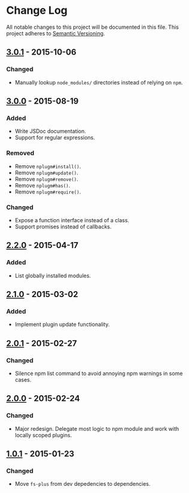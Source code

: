 # Change Log

All notable changes to this project will be documented in this file.
This project adheres to [Semantic Versioning](http://semver.org/).

## [3.0.1] - 2015-10-06

### Changed

- Manually lookup `node_modules/` directories instead of relying on `npm`.

## [3.0.0] - 2015-08-19

### Added

- Write JSDoc documentation.
- Support for regular expressions.

### Removed

- Remove `nplugm#install()`.
- Remove `nplugm#update()`.
- Remove `nplugm#remove()`.
- Remove `nplugm#has()`.
- Remove `nplugm#require()`.

### Changed

- Expose a function interface instead of a class.
- Support promises instead of callbacks.

## [2.2.0] - 2015-04-17

### Added

- List globally installed modules.

## [2.1.0] - 2015-03-02

### Added

- Implement plugin update functionality.

## [2.0.1] - 2015-02-27
 
### Changed

- Silence npm list command to avoid annoying npm warnings in some cases.

## [2.0.0] - 2015-02-24

### Changed

- Major redesign. Delegate most logic to npm module and work with locally scoped plugins.

## [1.0.1] - 2015-01-23

### Changed

- Move `fs-plus` from dev depedencies to dependencies.

[3.0.1]: https://github.com/resin-io/nplugm/compare/v3.0.0...v3.0.1
[3.0.0]: https://github.com/resin-io/nplugm/compare/v2.2.0...v3.0.0
[2.2.0]: https://github.com/resin-io/nplugm/compare/v2.1.0...v2.2.0
[2.1.0]: https://github.com/resin-io/nplugm/compare/v2.0.1...v2.1.0
[2.0.1]: https://github.com/resin-io/nplugm/compare/v2.0.0...v2.0.1
[2.0.0]: https://github.com/resin-io/nplugm/compare/v1.0.1...v2.0.0
[1.0.1]: https://github.com/resin-io/nplugm/compare/v1.0.0...v1.0.1
